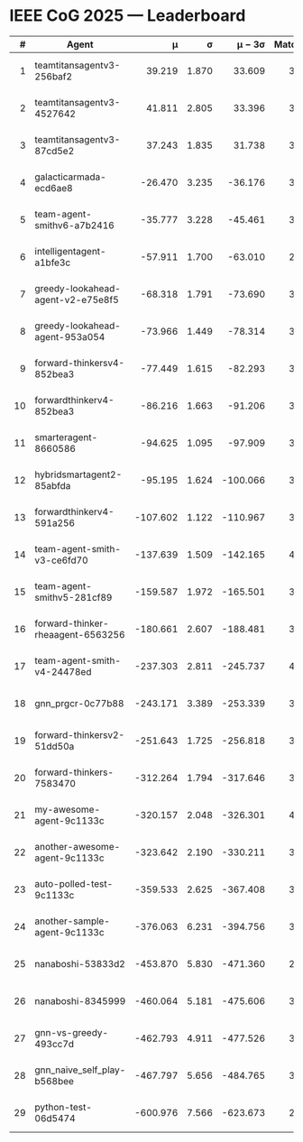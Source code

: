 # IEEE CoG 2025 — Leaderboard

| # | Agent | μ | σ | μ − 3σ | Matches | Updated |
|---:|---|---:|---:|---:|---:|---|
| 1 | teamtitansagentv3-256baf2 | 39.219 | 1.870 | 33.609 | 3932 | 2025-08-18 16:47 |
| 2 | teamtitansagentv3-4527642 | 41.811 | 2.805 | 33.396 | 3840 | 2025-08-18 16:47 |
| 3 | teamtitansagentv3-87cd5e2 | 37.243 | 1.835 | 31.738 | 3572 | 2025-08-18 16:47 |
| 4 | galacticarmada-ecd6ae8 | -26.470 | 3.235 | -36.176 | 3820 | 2025-08-18 16:47 |
| 5 | team-agent-smithv6-a7b2416 | -35.777 | 3.228 | -45.461 | 3740 | 2025-08-18 16:47 |
| 6 | intelligentagent-a1bfe3c | -57.911 | 1.700 | -63.010 | 2912 | 2025-08-18 16:47 |
| 7 | greedy-lookahead-agent-v2-e75e8f5 | -68.318 | 1.791 | -73.690 | 3756 | 2025-08-18 16:47 |
| 8 | greedy-lookahead-agent-953a054 | -73.966 | 1.449 | -78.314 | 3576 | 2025-08-18 16:47 |
| 9 | forward-thinkersv4-852bea3 | -77.449 | 1.615 | -82.293 | 3019 | 2025-08-18 16:47 |
| 10 | forwardthinkerv4-852bea3 | -86.216 | 1.663 | -91.206 | 3060 | 2025-08-18 16:47 |
| 11 | smarteragent-8660586 | -94.625 | 1.095 | -97.909 | 3301 | 2025-08-18 16:47 |
| 12 | hybridsmartagent2-85abfda | -95.195 | 1.624 | -100.066 | 3569 | 2025-08-18 16:47 |
| 13 | forwardthinkerv4-591a256 | -107.602 | 1.122 | -110.967 | 3369 | 2025-08-18 16:47 |
| 14 | team-agent-smith-v3-ce6fd70 | -137.639 | 1.509 | -142.165 | 4152 | 2025-08-18 16:47 |
| 15 | team-agent-smithv5-281cf89 | -159.587 | 1.972 | -165.501 | 3880 | 2025-08-18 16:47 |
| 16 | forward-thinker-rheaagent-6563256 | -180.661 | 2.607 | -188.481 | 3482 | 2025-08-18 16:47 |
| 17 | team-agent-smith-v4-24478ed | -237.303 | 2.811 | -245.737 | 4072 | 2025-08-18 16:47 |
| 18 | gnn_prgcr-0c77b88 | -243.171 | 3.389 | -253.339 | 3630 | 2025-08-18 16:47 |
| 19 | forward-thinkersv2-51dd50a | -251.643 | 1.725 | -256.818 | 3682 | 2025-08-18 16:47 |
| 20 | forward-thinkers-7583470 | -312.264 | 1.794 | -317.646 | 3280 | 2025-08-18 16:47 |
| 21 | my-awesome-agent-9c1133c | -320.157 | 2.048 | -326.301 | 4040 | 2025-08-18 16:47 |
| 22 | another-awesome-agent-9c1133c | -323.642 | 2.190 | -330.211 | 3960 | 2025-08-18 16:47 |
| 23 | auto-polled-test-9c1133c | -359.533 | 2.625 | -367.408 | 3060 | 2025-08-18 16:47 |
| 24 | another-sample-agent-9c1133c | -376.063 | 6.231 | -394.756 | 3440 | 2025-08-18 16:47 |
| 25 | nanaboshi-53833d2 | -453.870 | 5.830 | -471.360 | 2840 | 2025-08-18 16:47 |
| 26 | nanaboshi-8345999 | -460.064 | 5.181 | -475.606 | 3200 | 2025-08-18 16:47 |
| 27 | gnn-vs-greedy-493cc7d | -462.793 | 4.911 | -477.526 | 3040 | 2025-08-18 16:47 |
| 28 | gnn_naive_self_play-b568bee | -467.797 | 5.656 | -484.765 | 3200 | 2025-08-18 16:47 |
| 29 | python-test-06d5474 | -600.976 | 7.566 | -623.673 | 2930 | 2025-08-18 16:47 |
